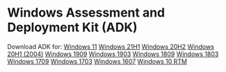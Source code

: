 Windows Assessment and Deployment Kit (ADK)
===========================================

Download ADK for:
[Windows 11](./10.1.22000.1)
[Windows 21H1](./10.1.19041.1)
[Windows 20H2](./10.1.19041.1)
[Windows 20H1 (2004)](./10.1.19041.1)
[Windows 1909](./10.1.18362.1)
[Windows 1903](./10.1.18362.1)
[Windows 1809](./10.1.17763.1)
[Windows 1803](./10.1.17134.1)
[Windows 1709](./10.1.16299.15)
[Windows 1703](./10.1.15063.0)
[Windows 1607](./10.1.14393.0)
[Windows 10 RTM](./v10.0.26624)
